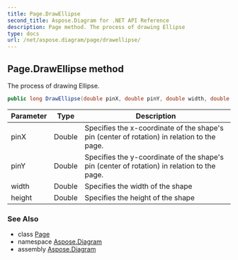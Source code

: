 ```yaml
---
title: Page.DrawEllipse
second_title: Aspose.Diagram for .NET API Reference
description: Page method. The process of drawing Ellipse
type: docs
url: /net/aspose.diagram/page/drawellipse/
---
```

## Page.DrawEllipse method

The process of drawing Ellipse.

```csharp
public long DrawEllipse(double pinX, double pinY, double width, double height)
```

| Parameter | Type | Description |
| --- | --- | --- |
| pinX | Double | Specifies the x-coordinate of the shape's pin (center of rotation) in relation to the page. |
| pinY | Double | Specifies the y-coordinate of the shape's pin (center of rotation) in relation to the page. |
| width | Double | Specifies the width of the shape |
| height | Double | Specifies the height of the shape |

### See Also

* class [Page](../)
* namespace [Aspose.Diagram](../../page/)
* assembly [Aspose.Diagram](../../../)


